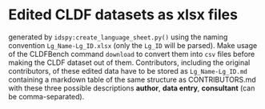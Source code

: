 # Edited CLDF datasets as xlsx files

generated by `idspy:create_language_sheet.py()` using the naming convention `Lg_Name-Lg_ID.xlsx` (only the `Lg_ID` will be parsed). Make usage of the CLDFBench command `download` to convert them into `csv` files before making the CLDF dataset out of them. Contributors, including the original contributors, of these edited data have to be stored as `Lg_Name-Lg_ID.md` containing a markdown table of the same structure as CONTRIBUTORS.md with these three possible descriptions **author**, **data entry**, **consultant** (can be comma-separated).
